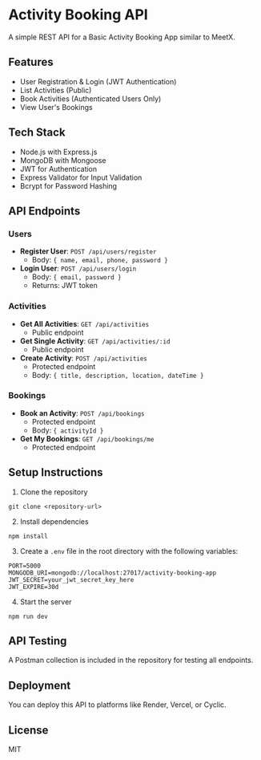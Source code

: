 # Activity Booking API

A simple REST API for a Basic Activity Booking App similar to MeetX.

## Features

- User Registration & Login (JWT Authentication)
- List Activities (Public)
- Book Activities (Authenticated Users Only)
- View User's Bookings

## Tech Stack

- Node.js with Express.js
- MongoDB with Mongoose
- JWT for Authentication
- Express Validator for Input Validation
- Bcrypt for Password Hashing

## API Endpoints

### Users

- **Register User**: `POST /api/users/register`
  - Body: `{ name, email, phone, password }`
- **Login User**: `POST /api/users/login`
  - Body: `{ email, password }`
  - Returns: JWT token

### Activities

- **Get All Activities**: `GET /api/activities`
  - Public endpoint
- **Get Single Activity**: `GET /api/activities/:id`
  - Public endpoint
- **Create Activity**: `POST /api/activities`
  - Protected endpoint
  - Body: `{ title, description, location, dateTime }`

### Bookings

- **Book an Activity**: `POST /api/bookings`
  - Protected endpoint
  - Body: `{ activityId }`
- **Get My Bookings**: `GET /api/bookings/me`
  - Protected endpoint

## Setup Instructions

1. Clone the repository

```
git clone <repository-url>
```

2. Install dependencies

```
npm install
```

3. Create a `.env` file in the root directory with the following variables:

```
PORT=5000
MONGODB_URI=mongodb://localhost:27017/activity-booking-app
JWT_SECRET=your_jwt_secret_key_here
JWT_EXPIRE=30d
```

4. Start the server

```
npm run dev
```

## API Testing

A Postman collection is included in the repository for testing all endpoints.

## Deployment

You can deploy this API to platforms like Render, Vercel, or Cyclic.

## License

MIT
